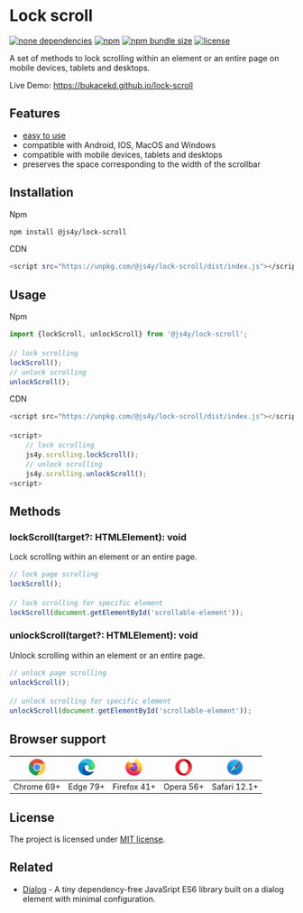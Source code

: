 # Lock scroll

<p>
    <a href="https://www.npmjs.com/package/@js4y/lock-scroll"><img src="https://img.shields.io/badge/dependencies-none-green.svg" alt="none dependencies"></a>
    <a href="https://www.npmjs.com/package/@js4y/lock-scroll"><img src="https://img.shields.io/npm/v/%40js4y%2Flock-scroll" alt="npm"></a>
    <a href="https://www.npmjs.com/package/@js4y/lock-scroll"><img src="https://img.shields.io/bundlephobia/minzip/%40js4y%2Flock-scroll" alt="npm bundle size"></a>
    <a href="https://opensource.org/licenses/MIT"><img src="https://img.shields.io/npm/l/%40js4y%2Flock-scroll" alt="license"></a>
</p>

A set of methods to lock scrolling within an element or an entire page on mobile devices, tablets and desktops.

Live Demo: https://bukacekd.github.io/lock-scroll

## Features

- [easy to use](#usage)
- compatible with Android, IOS, MacOS and Windows
- compatible with mobile devices, tablets and desktops
- preserves the space corresponding to the width of the scrollbar

## Installation

Npm

```bash
npm install @js4y/lock-scroll
```

CDN

```bash
<script src="https://unpkg.com/@js4y/lock-scroll/dist/index.js"></script>
```

## Usage

Npm

```javascript
import {lockScroll, unlockScroll} from '@js4y/lock-scroll';

// lock scrolling
lockScroll();
// unlock scrolling
unlockScroll();
```

CDN

```javascript
<script src="https://unpkg.com/@js4y/lock-scroll/dist/index.js"></script>

<script>
    // lock scrolling
    js4y.scrolling.lockScroll();
    // unlock scrolling
    js4y.scrolling.unlockScroll();
<script>
```

## Methods

### lockScroll(target?: HTMLElement): void

Lock scrolling within an element or an entire page.

```javascript
// lock page scrolling
lockScroll();

// lock scrolling for specific element
lockScroll(document.getElementById('scrollable-element'));
```

### unlockScroll(target?: HTMLElement): void

Unlock scrolling within an element or an entire page.

```javascript
// unlock page scrolling
unlockScroll();

// unlock scrolling for specific element
unlockScroll(document.getElementById('scrollable-element'));
```

## Browser support

| ![alt chrome](images/chrome.png) | ![alt edge](images/edge.png)  | ![alt firefox](images/firefox.png)  | ![alt opera](images/opera.png) | ![alt safari](images/safari.png) |
| :-: | :-: | :-: | :-: | :-: |
| Chrome 69+ | Edge 79+ | Firefox 41+ | Opera 56+ | Safari 12.1+ |

## License

The project is licensed under [MIT license](https://opensource.org/license/mit/).

## Related

- [Dialog](https://github.com/bukacekd/Dialog) - A tiny dependency-free JavaSript ES6 library built on a dialog element with minimal configuration.